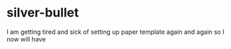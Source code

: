 # silver-bullet
I am getting tired and sick of setting up paper template again and again so I now will have 
